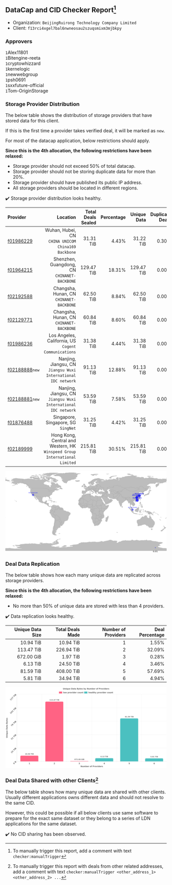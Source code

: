 ## DataCap and CID Checker Report[^1]
 - Organization: `BeijingRuirong Technology Company Limited`
 - Client: `f13rci4xgel7bal6nwneosau2szuqsmixm3mjbkpy`
### Approvers
`1`Alex11801<br/>`1`Bitengine-reeta<br/>`1`cryptowhizzard<br/>`1`kernelogic<br/>`1`newwebgroup<br/>`1`psh0691<br/>`1`sxxfuture-official<br/>`1`Tom-OriginStorage

### Storage Provider Distribution
The below table shows the distribution of storage providers that have stored data for this client.

If this is the first time a provider takes verified deal, it will be marked as `new`.

For most of the datacap application, below restrictions should apply.

**Since this is the 4th allocation, the following restrictions have been relaxed:**
 - Storage provider should not exceed 50% of total datacap.
 - Storage provider should not be storing duplicate data for more than 20%.
 - Storage provider should have published its public IP address.
 - All storage providers should be located in different regions.

✔️ Storage provider distribution looks healthy.

| Provider                                                    |                                                                      Location | Total Deals Sealed | Percentage | Unique Data | Duplicate Deals |
| :---------------------------------------------------------- | ----------------------------------------------------------------------------: | -----------------: | ---------: | ----------: | --------------: |
| [f01986229](https://filfox.info/en/address/f01986229)       |                         Wuhan, Hubei, CN<br/>`CHINA UNICOM China169 Backbone` |          31.31 TiB |      4.43% |   31.22 TiB |           0.30% |
| [f01964215](https://filfox.info/en/address/f01964215)       |                               Shenzhen, Guangdong, CN<br/>`CHINANET-BACKBONE` |         129.47 TiB |     18.31% |  129.47 TiB |           0.00% |
| [f02192588](https://filfox.info/en/address/f02192588)       |                                   Changsha, Hunan, CN<br/>`CHINANET-BACKBONE` |          62.50 TiB |      8.84% |   62.50 TiB |           0.00% |
| [f02129771](https://filfox.info/en/address/f02129771)       |                                   Changsha, Hunan, CN<br/>`CHINANET-BACKBONE` |          60.84 TiB |      8.60% |   60.84 TiB |           0.00% |
| [f01986236](https://filfox.info/en/address/f01986236)       |                       Los Angeles, California, US<br/>`Cogent Communications` |          31.38 TiB |      4.44% |   31.38 TiB |           0.00% |
| [f02188888](https://filfox.info/en/address/f02188888)`new`  |             Nanjing, Jiangsu, CN<br/>`Jiangsu Wuxi International IDC network` |          91.13 TiB |     12.88% |   91.13 TiB |           0.00% |
| [f02188881](https://filfox.info/en/address/f02188881)`new`  |             Nanjing, Jiangsu, CN<br/>`Jiangsu Wuxi International IDC network` |          53.59 TiB |      7.58% |   53.59 TiB |           0.00% |
| [f01876488](https://filfox.info/en/address/f01876488)       |                                        Singapore, Singapore, SG<br/>`SingNet` |          31.25 TiB |      4.42% |   31.25 TiB |           0.00% |
| [f02189999](https://filfox.info/en/address/f02189999)       | Hong Kong, Central and Western, HK<br/>`Winspeed Group International Limited` |         215.81 TiB |     30.51% |  215.81 TiB |           0.00% |

<img src="https://raw.githubusercontent.com/data-preservation-programs/filplus-checker-assets/main/filecoin-project/filecoin-plus-large-datasets/issues/1496/1690261594380.png"/>

### Deal Data Replication
The below table shows how each many unique data are replicated across storage providers.


**Since this is the 4th allocation, the following restrictions have been relaxed:**
- No more than 50% of unique data are stored with less than 4 providers.

✔️ Data replication looks healthy.

| Unique Data Size | Total Deals Made | Number of Providers | Deal Percentage |
| ---------------: | ---------------: | ------------------: | --------------: |
|        10.94 TiB |        10.94 TiB |                   1 |           1.55% |
|       113.47 TiB |       226.94 TiB |                   2 |          32.09% |
|       672.00 GiB |         1.97 TiB |                   3 |           0.28% |
|         6.13 TiB |        24.50 TiB |                   4 |           3.46% |
|        81.59 TiB |       408.00 TiB |                   5 |          57.69% |
|         5.81 TiB |        34.94 TiB |                   6 |           4.94% |

<img src="https://raw.githubusercontent.com/data-preservation-programs/filplus-checker-assets/main/filecoin-project/filecoin-plus-large-datasets/issues/1496/1690261595297.png"/>

### Deal Data Shared with other Clients[^3]
The below table shows how many unique data are shared with other clients.
Usually different applications owns different data and should not resolve to the same CID.

However, this could be possible if all below clients use same software to prepare for the exact same dataset or they belong to a series of LDN applications for the same dataset.

✔️ No CID sharing has been observed.

[^1]: To manually trigger this report, add a comment with text `checker:manualTrigger`

[^2]: Deals from those addresses are combined into this report as they are specified with `checker:manualTrigger`

[^3]: To manually trigger this report with deals from other related addresses, add a comment with text `checker:manualTrigger <other_address_1> <other_address_2> ...`
